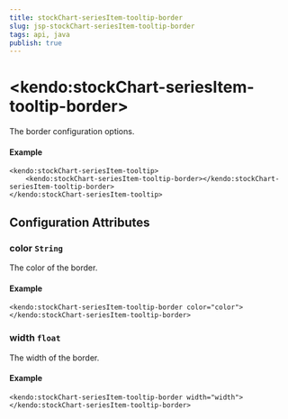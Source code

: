 ```yaml
---
title: stockChart-seriesItem-tooltip-border
slug: jsp-stockChart-seriesItem-tooltip-border
tags: api, java
publish: true
---
```


# \<kendo:stockChart-seriesItem-tooltip-border\>

The border configuration options.

#### Example
    <kendo:stockChart-seriesItem-tooltip>
        <kendo:stockChart-seriesItem-tooltip-border></kendo:stockChart-seriesItem-tooltip-border>
    </kendo:stockChart-seriesItem-tooltip>

## Configuration Attributes

### color `String`

The color of the border.

#### Example
    <kendo:stockChart-seriesItem-tooltip-border color="color">
    </kendo:stockChart-seriesItem-tooltip-border>

### width `float`

The width of the border.

#### Example
    <kendo:stockChart-seriesItem-tooltip-border width="width">
    </kendo:stockChart-seriesItem-tooltip-border>

